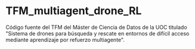 # TFM_multiagent_drone_RL
Código fuente del TFM del Máster de Ciencia de Datos de la UOC titulado "Sistema de drones para búsqueda y rescate en entornos de difícil acceso mediante aprendizaje por refuerzo multiagente".
